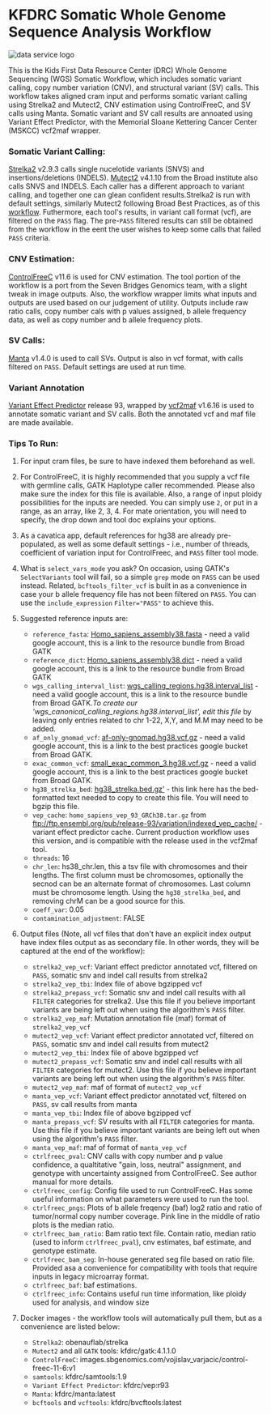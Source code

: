 # KFDRC Somatic Whole Genome Sequence Analysis Workflow

![data service logo](https://encrypted-tbn0.gstatic.com/images?q=tbn:ANd9GcS9BnbvIsTkK3QlSGMDvlgu0tZQJ1q4crMvA-S3fcWfIq6y2d2Y)

This is the Kids First Data Resource Center (DRC) Whole Genome Sequencing (WGS) Somatic Workflow, which includes somatic variant calling, copy number variation (CNV), and structural variant (SV) calls. 
This workflow takes aligned cram input and performs somatic variant calling using Strelka2 and Mutect2, CNV estimation using ControlFreeC, and SV calls using Manta.
Somatic variant and SV call results are annoated using Variant Effect Predictor, with the Memorial Sloane Kettering Cancer Center (MSKCC) vcf2maf wrapper.

### Somatic Variant Calling:

[Strelka2](https://github.com/Illumina/strelka) v2.9.3 calls single nucelotide variants (SNVS) and insertions/deletions (INDELS).
[Mutect2](https://software.broadinstitute.org/gatk/documentation/tooldocs/4.1.1.0/org_broadinstitute_hellbender_tools_walkers_mutect_Mutect2.php) v4.1.10 from the Broad institute also calls SNVS and INDELS.
Each caller has a different approach to variant calling, and together one can glean confident results.Strelka2 is run with default settings, similarly Mutect2 following Broad Best Practices, as of this [workflow](https://github.com/broadinstitute/gatk/blob/4.1.1.0/scripts/mutect2_wdl/mutect2.wdl).
Futhermore, each tool's results, in variant call format (vcf), are filtered on the `PASS` flag. 
The pre-`PASS` filtered results can still be obtained from the workflow in the eent the user wishes to keep some calls that failed `PASS` criteria.

### CNV Estimation:

[ControlFreeC](https://github.com/BoevaLab/FREEC) v11.6 is used for CNV estimation.
The tool portion of the workflow is a port from the Seven Bridges Genomics team, with a slight tweak in image outputs.
Also, the workflow wrapper limits what inputs and outputs are used based on our judgement of utility.
Outputs include raw ratio calls, copy number cals with p values assigned, b allele frequency data, as well as copy number and b allele frequency plots.

### SV Calls:

[Manta](https://github.com/Illumina/manta) v1.4.0 is used to call SVs. Output is also in vcf format, with calls filtered on `PASS`.
Default settings are used at run time.

### Variant Annotation

[Variant Effect Predictor](https://useast.ensembl.org/info/docs/tools/vep/index.html) release 93, wrapped by [vcf2maf](https://github.com/mskcc/vcf2maf) v1.6.16 is used to annotate somatic variant and SV calls.
Both the annotated vcf and maf file are made available.

### Tips To Run:

1) For input cram files, be sure to have indexed them beforehand as well.

2) For ControlFreeC, it is highly recommended that you supply a vcf file with germline calls, GATK Haplotype caller recommended.
Please also make sure the index for this file is available.
Also, a range of input ploidy possibilities for the inputs are needed.
You can simply use `2`, or put in a range, as an array, like 2, 3, 4.
For mate orientation, you will need to specify, the drop down and tool doc explains your options.

3) As a cavatica app, default references for hg38 are already pre-populated, as well as some default settings - i.e., number of threads, coefficient of variation input for ControlFreec, and `PASS` filter tool mode.

4) What is `select_vars_mode` you ask? On occasion, using GATK's `SelectVariants` tool will fail, so a simple `grep` mode on `PASS` can be used instead.
Related, `bcftools_filter_vcf` is built in as a convenience in case your b allele frequency file has not been filtered on `PASS`.
You can use the `include_expression` `Filter="PASS"` to achieve this.

5) Suggested reference inputs are:

    - `reference_fasta`: [Homo_sapiens_assembly38.fasta](https://console.cloud.google.com/storage/browser/genomics-public-data/resources/broad/hg38/v0?pli=1) - need a valid google account, this is a link to the resource bundle from Broad GATK
    - `reference_dict`: [Homo_sapiens_assembly38.dict](https://console.cloud.google.com/storage/browser/genomics-public-data/resources/broad/hg38/v0?pli=1) - need a valid google account, this is a link to the resource bundle from Broad GATK
    - `wgs_calling_interval_list`: [wgs_calling_regions.hg38.interval_list](https://console.cloud.google.com/storage/browser/genomics-public-data/resources/broad/hg38/v0?pli=1) - need a valid google account, this is a link to the resource bundle from Broad GATK.*To create our 'wgs_canonical_calling_regions.hg38.interval_list', edit this file* by leaving only entries related to chr 1-22, X,Y, and M.M may need to be added.
    - `af_only_gnomad_vcf`: [af-only-gnomad.hg38.vcf.gz](https://console.cloud.google.com/storage/browser/-gatk-best-practices/somatic-hg38) - need a valid google account, this is a link to the best practices google bucket from Broad GATK.
    - `exac_common_vcf`: [small_exac_common_3.hg38.vcf.gz](https://console.cloud.google.com/storage/browser/gatk-best-practices/somatic-hg38) - need a valid google account, this is a link to the best practices google bucket from Broad GATK.
    - `hg38_strelka_bed`: [hg38_strelka.bed.gz'](https://github.com/Illumina/strelka/blob/v2.9.x/docs/userGuide/README.md#extended-use-cases) - this link here has the bed-formatted text needed to copy to create this file. You will need to bgzip this file.
     - `vep_cache`: `homo_sapiens_vep_93_GRCh38.tar.gz` from ftp://ftp.ensembl.org/pub/release-93/variation/indexed_vep_cache/ - variant effect predictor cache.
     Current production workflow uses this version, and is compatible with the release used in the vcf2maf tool.
     - `threads`: 16
     - `chr_len`: hs38_chr.len, this a tsv file with chromosomes and their lengths.
      The first column must be chromosomes, optionally the secnod can be an alternate format of chromosomes.
      Last column must be chromosome length.
      Using the `hg38_strelka_bed`, and removing chrM can be a good source for this.
    - `coeff_var`: 0.05
    - `contamination_adjustment`: FALSE

6) Output files (Note, all vcf files that don't have an explicit index output have index files output as as secondary file.  In other words, they will be captured at the end of the workflow):

    - `strelka2_vep_vcf`: Variant effect predictor annotated vcf, filtered on `PASS`, somatic snv and indel call results from strelka2
    - `strelka2_vep_tbi`: Index file of above bgzipped vcf
    - `strelka2_prepass_vcf`: Somatic snv and indel call results with all `FILTER` categories for strelka2. Use this file if you believe important variants are being left out when using the algorithm's `PASS` filter.
    - `strelka2_vep_maf`: Mutation annotation file (maf) format of `strelka2_vep_vcf`
    - `mutect2_vep_vcf`: Variant effect predictor annotated vcf, filtered on `PASS`, somatic snv and indel call results from mutect2
    - `mutect2_vep_tbi`: Index file of above bgzipped vcf
    - `mutect2_prepass_vcf`: Somatic snv and indel call results with all `FILTER` categories for mutect2. Use this file if you believe important variants are being left out when using the algorithm's `PASS` filter.
    - `mutect2_vep_maf`: maf of format of `mutect2_vep_vcf`
    - `manta_vep_vcf`: Variant effect predictor annotated vcf, filtered on `PASS`, sv call results from manta
    - `manta_vep_tbi`: Index file of above bgzipped vcf
    - `manta_prepass_vcf`: SV results with all `FILTER` categories for manta. Use this file if you believe important variants are being left out when using the algorithm's `PASS` filter.
    - `manta_vep_maf`: maf of format of `manta_vep_vcf`
    - `ctrlfreec_pval`: CNV calls with copy number and p value confidence, a qualtitative "gain, loss, neutral" assignment, and genotype with uncertainty assigned from ControlFreeC.  See author manual for more details.
    - `ctrlfreec_config`: Config file used to run ControlFreeC.  Has some useful information on what parameters were used to run the tool.
    - `ctrlfreec_pngs`: Plots of b allele freqency (baf) log2 ratio and ratio of tumor/normal copy number coverage.  Pink line in the middle of ratio plots is the median ratio.
    - `ctrlfreec_bam_ratio`: Bam ratio text file.  Contain ratio, median ratio (used to inform `ctrlfreec_pval`), cnv estimates, baf estimate, and genotype estimate.
    - `ctrlfreec_bam_seg`: In-house generated seg file based on ratio file.  Provided asa a convenience for compatibility with tools that require inputs in legacy microarray format.
    - `ctrlfreec_baf`: baf estimations.
    - `ctrlfreec_info`: Contains useful run time information, like ploidy used for analysis, and window size

7) Docker images - the workflow tools will automatically pull them, but as a convenience are listed below:
    - `Strelka2`: obenauflab/strelka
    - `Mutect2` and all `GATK` tools: kfdrc/gatk:4.1.1.0
    - `ControlFreeC`: images.sbgenomics.com/vojislav_varjacic/control-freec-11-6:v1
    - `samtools`: kfdrc/samtools:1.9
    - `Variant Effect Predictor`: kfdrc/vep:r93
    - `Manta`: kfdrc/manta:latest
    - `bcftools` and `vcftools`: kfdrc/bvcftools:latest 
